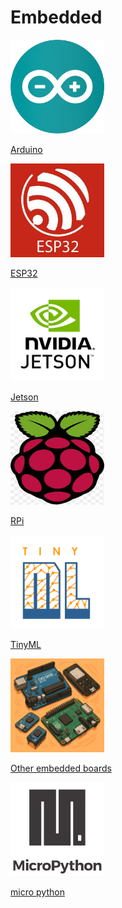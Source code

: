 # Embedded



<div class="grid-container">
    <div class="grid-item">
        <a href="arduino">
            <img src="images/arduino.png"  width="150" height="150">
            <p>Arduino</p>
        </a>
    </div>
    <div class="grid-item">
        <a href="ESP32">
            <img src="images/esp32.png"  width="150" height="150">
            <p>ESP32</p>
        </a>
    </div>
    <div class="grid-item">
        <a href="Jetson">
            <img src="images/nvidia_jetson.png"  width="150" height="150">
            <p>Jetson</p>
        </a>
    </div>
    <div class="grid-item">
         <a href="RPI">
            <img src="images/rpi.png"  width="150" height="150">
            <p>RPi</p>
        </a>
    </div>
    <div class="grid-item">
        <a href="tiny_ml">
            <img src="images/tiny_ml.png"  width="150" height="150">
            <p>TinyML</p>
        </a>
    </div>
    <div class="grid-item">
        <a href="other_boards">
            <img src="images/other_boards.png"  width="150" height="150">
            <p>Other embedded boards</p>
        </a>
    </div>
    <div class="grid-item">
        <a href="micro_python">
            <img src="images/micro_python.png"  width="150" height="150">
            <p>micro python</p>
        </a>
    </div>
</div>